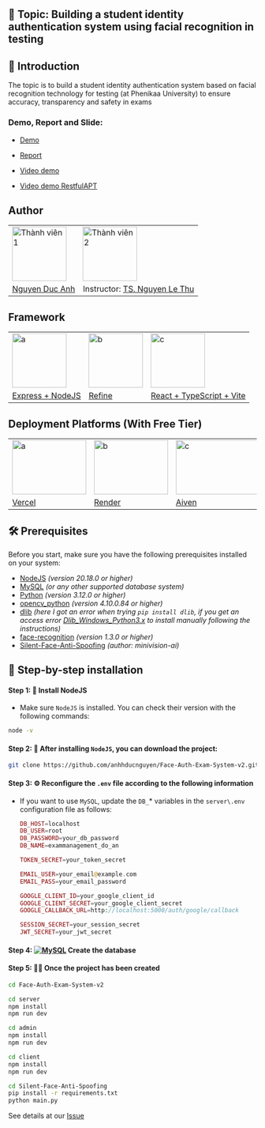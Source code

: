 ## 🚀 Topic: **Building a student identity authentication system using facial recognition in testing**

## 🌟 Introduction

The topic is to build a student identity authentication system based on facial recognition technology for testing (at Phenikaa University) to ensure accuracy, transparency and safety in exams

### Demo, Report and Slide:

- [Demo](https://graduation-project-g77v.vercel.app/)

- [Report](https://drive.google.com/drive/folders/1McMyjsh_j6sM73bt2YO14lyoNT0qciUn?usp=sharing)
  
- [Video demo]()

- [Video demo RestfulAPT]()

## Author
<table>
  <tr>
    <td><img src="https://github.com/user-attachments/assets/f50ae9b1-d56b-4ab6-b8d5-577bffdc9f15" alt="Thành viên 1"  height="110" /></td>
    <!-- <td><img src="https://avatars.githubusercontent.com/u/140246455?v=4" alt="Thành viên 1"  height="110" /></td> -->
    <td><img src="https://avatars.githubusercontent.com/u/165644902?v=4" alt="Thành viên 2"  height="110" /></td>
  <!-- <td><img src="https://i.ytimg.com/vi/g5Vki3T8clw/maxresdefault.jpg" alt="Product"  height="110" /></td> -->
  </tr>

  <tr>
    <td>
        <a href="https://github.com/anhhducnguyen" target="_blank">Nguyen Duc Anh</a>
    </td>
    <td>Instructor:
      <a href="https://github.com/lethunguyen" target="_blank">TS. Nguyen Le Thu</a>
    </td>
  </tr>
</table>

## Framework

<table>
  <tr>
    <td><img src="https://encrypted-tbn0.gstatic.com/images?q=tbn:ANd9GcT5tzpUX3l9HzU3Mky3pyyEOvfvELBsmn3PlQ&s" alt="a"  height="110" /></td>
    <td><img src="https://avatars.githubusercontent.com/u/104967037?s=280&v=4" alt="b"  height="110" /></td>
    <td><img src="https://miro.medium.com/v2/resize:fit:1400/1*poaGV4iICp06Q-yTlA2g_g.png" alt="c"  height="110" /></td>
  </tr>

  <tr>
    <td>
        <a href="https://expressjs.com/" target="_blank">Express + NodeJS</a>
    </td>
    <td>
      <a href="https://refine.dev/" target="_blank">Refine</a>
    </td>
    <td>
      <a href="https://vite.dev/guide/" target="_blank">React + TypeScript + Vite</a>
    </td>
  </tr>
</table>

## Deployment Platforms (With Free Tier)

<table>
  <tr>
    <td><img src="https://logowik.com/content/uploads/images/vercel1868.jpg" alt="a" width="150" height="110" /></td>
    <td><img src="https://www.bvp.com/assets/uploads/2023/06/portfolio-render-updated.png" alt="b" width="150" height="110" /></td>
    <td><img src="https://d15shllkswkct0.cloudfront.net/wp-content/blogs.dir/1/files/2022/05/Aiven-logo.jpg" alt="c"  width="170" height="110" /></td>
    <td><img src="https://redis.io/wp-content/uploads/2024/04/Logotype.svg?auto=webp&quality=85,75&width=120" alt="c" width="150" height="110" /></td>
  </tr>

  <tr>
    <td>
        <a href="https://logowik.com/content/uploads/images/vercel1868.jpg" target="_blank">Vercel</a>
    </td>
    <td>
      <a href="https://github.com/user-attachments/assets/56d13bfd-ae77-4745-8cb2-7c9532576214" target="_blank">Render</a>
    </td>
    <td>
      <a href="https://d15shllkswkct0.cloudfront.net/wp-content/blogs.dir/1/files/2022/05/Aiven-logo.jpg" target="_blank">Aiven</a>
    </td>
     <td>
      <a href="https://redis.io/wp-content/uploads/2024/04/Logotype.svg?auto=webp&quality=85,75&width=120" target="_blank">Redis</a>
    </td>
  </tr>
</table>


## 🛠️ Prerequisites
Before you start, make sure you have the following prerequisites installed on your system:

- [NodeJS](https://nodejs.org/en/download) _(version 20.18.0 or higher)_
- [MySQL](https://www.mysql.com/downloads/) _(or any other supported database system)_
- [Python](https://www.python.org/) _(version 3.12.0 or higher)_
- [opencv_python](https://opencv.org/) _(version 4.10.0.84 or higher)_
- [dlib](https://github.com/davisking/dlib) _(here I got an error when trying `pip install dlib`, if you get an access error [Dlib_Windows_Python3.x](https://github.com/z-mahmud22/Dlib_Windows_Python3.x) to install manually following the instructions)_
- [face-recognition](https://github.com/ageitgey/face_recognition) _(version 1.3.0 or higher)_
- [Silent-Face-Anti-Spoofing](https://github.com/minivision-ai/Silent-Face-Anti-Spoofing) _(author: minivision-ai)_

## 🔧 Step-by-step installation
#### **Step 1**: 🚀 Install NodeJS

- Make sure `NodeJS` is installed. You can check their version with the following commands:

```bash
node -v
```

#### **Step 2**: 📁 After installing `NodeJS`, you can download the project:

```bash
git clone https://github.com/anhhducnguyen/Face-Auth-Exam-System-v2.git
```

#### **Step 3**: ⚙️ Reconfigure the `.env` file according to the following information
- If you want to use `MySQL`, update the `DB_`* variables in the `server\.env` configuration file as follows:
  
    ```php
    DB_HOST=localhost
    DB_USER=root
    DB_PASSWORD=your_db_password
    DB_NAME=exammanagement_do_an

    TOKEN_SECRET=your_token_secret

    EMAIL_USER=your_email@example.com	
    EMAIL_PASS=your_email_password

    GOOGLE_CLIENT_ID=your_google_client_id
    GOOGLE_CLIENT_SECRET=your_google_client_secret
    GOOGLE_CALLBACK_URL=http://localhost:5000/auth/google/callback

    SESSION_SECRET=your_session_secret
    JWT_SECRET=your_jwt_secret
    ```


#### **Step 4**: <a href="#"><img alt="MySQL" src="https://img.shields.io/badge/MySQL-4479A1.svg?logo=MySQL&logoColor=white"></a> Create the database

#### **Step 5**: 🏃‍♂️ Once the project has been created

```bash
cd Face-Auth-Exam-System-v2
```

```bash
cd server
npm install
npm run dev 
```

```bash
cd admin
npm install
npm run dev 
```

```bash
cd client
npm install
npm run dev 
```

```bash
cd Silent-Face-Anti-Spoofing
pip install -r requirements.txt
python main.py
```



See details at our [Issue](https://github.com/anhhducnguyen/Face-Auth-Exam-System-v2/issues/1)



